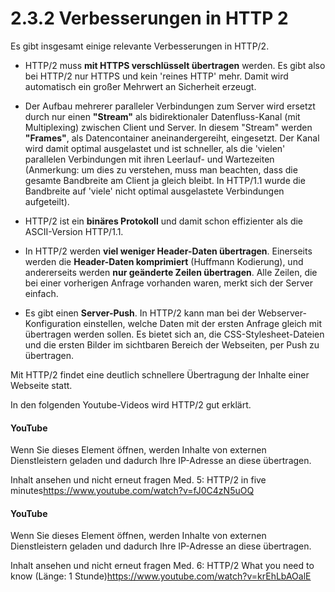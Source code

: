 # 2.3.2 Verbesserungen in HTTP 2


Es gibt insgesamt einige relevante Verbesserungen in HTTP/2.



* HTTP/2 muss **mit HTTPS verschlüsselt übertragen** werden. Es
 gibt also bei HTTP/2 nur HTTPS und kein 'reines HTTP' mehr. Damit wird 
automatisch ein großer Mehrwert an Sicherheit erzeugt.


* Der Aufbau mehrerer paralleler Verbindungen zum Server wird ersetzt durch nur einen **"Stream"** als bidirektionaler Datenfluss-Kanal (mit Multiplexing) zwischen Client und Server. In diesem "Stream" werden **"Frames"**,
 als Datencontainer aneinandergereiht, eingesetzt. Der Kanal wird damit 
optimal ausgelastet und ist schneller, als die 'vielen' parallelen 
Verbindungen mit ihren Leerlauf- und Wartezeiten (Anmerkung: um dies zu 
verstehen, muss man beachten, dass die gesamte Bandbreite am Client ja 
gleich bleibt. In HTTP/1.1 wurde die Bandbreite auf 'viele' nicht 
optimal ausgelastete Verbindungen aufgeteilt).


* HTTP/2 ist ein **binäres Protokoll** und damit schon effizienter als die ASCII-Version HTTP/1.1.


* In HTTP/2 werden **viel weniger Header-Daten übertragen**. Einerseits werden die **Header-Daten komprimiert** (Huffmann Kodierung), und andererseits werden **nur geänderte Zeilen übertragen**. Alle Zeilen, die bei einer vorherigen Anfrage vorhanden waren, merkt sich der Server einfach.


* Es gibt einen **Server-Push**. In HTTP/2 kann man bei der 
Webserver-Konfiguration einstellen, welche Daten mit der ersten Anfrage 
gleich mit übertragen werden sollen. Es bietet sich an, die 
CSS-Stylesheet-Dateien und die ersten Bilder im sichtbaren Bereich der 
Webseiten, per Push zu übertragen.


Mit HTTP/2 findet eine deutlich schnellere Übertragung der Inhalte einer Webseite statt.


In den folgenden Youtube-Videos wird HTTP/2 gut erklärt. 




#### YouTube

Wenn
 Sie dieses Element öffnen, werden Inhalte von externen Dienstleistern 
geladen und dadurch Ihre IP-Adresse an diese übertragen.

 Inhalt ansehen und nicht erneut fragen Med. 5: HTTP/2 in five minutes<https://www.youtube.com/watch?v=fJ0C4zN5uOQ>
  





#### YouTube

Wenn
 Sie dieses Element öffnen, werden Inhalte von externen Dienstleistern 
geladen und dadurch Ihre IP-Adresse an diese übertragen.

 Inhalt ansehen und nicht erneut fragen Med. 6: HTTP/2 What you need to know (Länge: 1 Stunde)<https://www.youtube.com/watch?v=krEhLbAOalE>